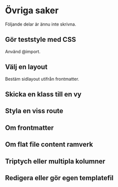 Övriga saker
=========================

Följande delar är ännu inte skrivna.



Gör teststyle med CSS
-------------------------

Använd @import.



Välj en layout
-------------------------

Bestäm sidlayout utifrån frontmatter.



Skicka en klass till en vy
-------------------------



Styla en viss route
-------------------------



Om frontmatter
-------------------------



Om flat file content ramverk
-------------------------



Triptych eller multipla kolumner
-------------------------



Redigera eller gör egen templatefil
-------------------------
